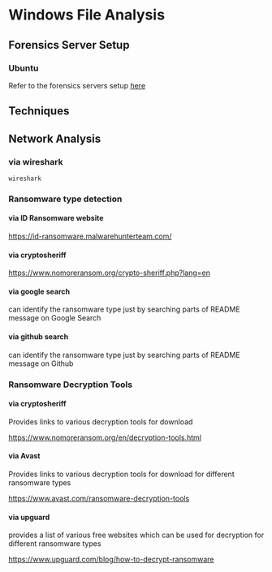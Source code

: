 # Windows File Analysis

## Forensics Server Setup

### Ubuntu

Refer to the forensics servers setup [here](../gcp_compromised_pod/install_forensics_deps.sh) 

## Techniques

## Network Analysis

### via wireshark

```
wireshark
```

### Ransomware type detection

#### via ID Ransomware website

https://id-ransomware.malwarehunterteam.com/

#### via cryptosheriff

https://www.nomoreransom.org/crypto-sheriff.php?lang=en

#### via google search

can identify the ransomware type just by searching parts of README message on Google Search

#### via github search

can identify the ransomware type just by searching parts of README message on Github

### Ransomware Decryption Tools

#### via cryptosheriff

Provides links to various decryption tools for download

https://www.nomoreransom.org/en/decryption-tools.html

#### via Avast

Provides links to various decryption tools for download for different ransomware types

https://www.avast.com/ransomware-decryption-tools

#### via upguard

provides a list of various free websites which can be used for decryption for different ransomware types

https://www.upguard.com/blog/how-to-decrypt-ransomware


